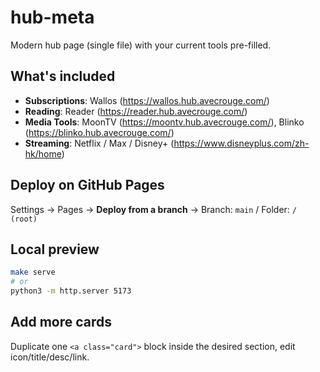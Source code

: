 # hub-meta

Modern hub page (single file) with your current tools pre-filled.

## What's included
- **Subscriptions**: Wallos (https://wallos.hub.avecrouge.com/)
- **Reading**: Reader (https://reader.hub.avecrouge.com/)
- **Media Tools**: MoonTV (https://moontv.hub.avecrouge.com/), Blinko (https://blinko.hub.avecrouge.com/)
- **Streaming**: Netflix / Max / Disney+ (https://www.disneyplus.com/zh-hk/home)

## Deploy on GitHub Pages
Settings → Pages → **Deploy from a branch** → Branch: `main` / Folder: `/ (root)`

## Local preview
```bash
make serve
# or
python3 -m http.server 5173
```

## Add more cards
Duplicate one `<a class="card">` block inside the desired section, edit icon/title/desc/link.
